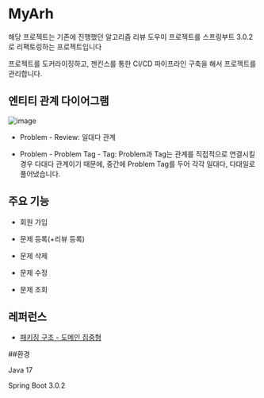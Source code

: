 # MyArh

해당 프로젝트는 기존에 진행했던 알고리즘 리뷰 도우미 프로젝트를 스프링부트 3.0.2로 리팩토링하는 프로젝트입니다

프로젝트를 도커라이징하고, 젠킨스를 통한 CI/CD 파이프라인 구축을 해서 프로젝트를 관리합니다.

## 엔티티 관계 다이어그램

![image](https://user-images.githubusercontent.com/93868431/216944449-49d25ef3-5339-4b16-ad3f-26e509973e74.png)

- Problem - Review: 일대다 관계

- Problem - Problem Tag - Tag: Problem과 Tag는 관계를 직접적으로 연결시킬경우 다대다 관계이기 때문에, 중간에 Problem Tag를 두어 각각 일대다, 다대일로 풀어냈습니다.


## 주요 기능

- 회원 가입

- 문제 등록(+리뷰 등록)

- 문제 삭제

- 문제 수정

- 문제 조회

## 레퍼런스

- [패키징 구조 - 도메인 집중형](https://github.com/cheese10yun/spring-guide/blob/master/docs/directory-guide.md)

##환경

Java 17

Spring Boot 3.0.2
